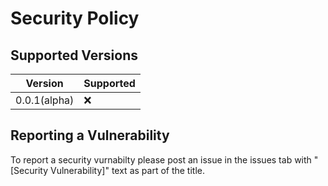 # Security Policy
## Supported Versions
| Version | Supported          |
| ------- | ------------------ |
| 0.0.1(alpha)   | ❌ |

## Reporting a Vulnerability
To report a security vurnabilty please post an issue in the issues tab with "[Security Vulnerability]" text as part of the title.
